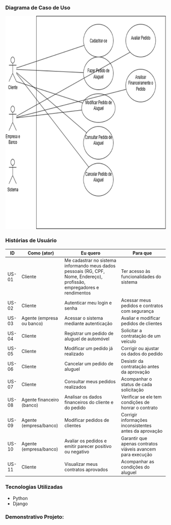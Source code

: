 ### Diagrama de Caso de Uso

<img width="662" height="668" alt="image" src="https://github.com/viniciusmazzoli/Sistema-de-Aluguel-de-Carros/blob/main/diagramas/DiagramaDeCasoDeUso2.png" />


### Histórias de Usuário

| ID    | Como (ator)                  | Eu quero                                                                                   | Para que                                                                                         |
|-------|------------------------------|--------------------------------------------------------------------------------------------|--------------------------------------------------------------------------------------------------|
| US-01 | Cliente                      | Me cadastrar no sistema informando meus dados pessoais (RG, CPF, Nome, Endereço), profissão, empregadores e rendimentos | Ter acesso às funcionalidades do sistema                                                         |
| US-02 | Cliente                      | Autenticar meu login e senha                                                               | Acessar meus pedidos e contratos com segurança                                                   |
| US-03 | Agente (empresa ou banco)    | Acessar o sistema mediante autenticação                                                    | Avaliar e modificar pedidos de clientes                                                          |
| US-04 | Cliente                      | Registrar um pedido de aluguel de automóvel                                                | Solicitar a contratação de um veículo                                                            |
| US-05 | Cliente                      | Modificar um pedido já realizado                                                           | Corrigir ou ajustar os dados do pedido                                                           |
| US-06 | Cliente                      | Cancelar um pedido de aluguel                                                              | Desistir da contratação antes da aprovação                                                       |
| US-07 | Cliente                      | Consultar meus pedidos realizados                                                          | Acompanhar o status de cada solicitação                                                          |
| US-08 | Agente financeiro (banco)    | Analisar os dados financeiros do cliente e do pedido                                       | Verificar se ele tem condições de honrar o contrato                                               |
| US-09 | Agente (empresa/banco)       | Modificar pedidos de clientes                                                              | Corrigir informações inconsistentes antes da aprovação                                            |
| US-10 | Agente (empresa/banco)       | Avaliar os pedidos e emitir parecer positivo ou negativo                                   | Garantir que apenas contratos viáveis avancem para execução                                       |
| US-11 | Cliente                      | Visualizar meus contratos aprovados                                                        | Acompanhar as condições do aluguel                                                               |



### Tecnologias Utilizadas
- Python  
- Django

### Demonstrativo Projeto:


